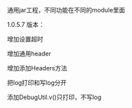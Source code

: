 通用jar工程，不同功能在不同的module里面

1.0.5.7 版本：

增加设置超时

增加通用header

增加添加Headers方法

把log打印和写log分开

添加DebugUtil.v()只打印，不写log